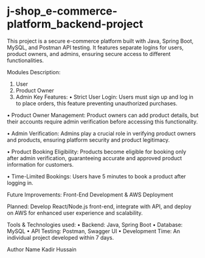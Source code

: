 # j-shop_e-commerce-platform_backend-project
This project is a secure e-commerce platform built with Java, Spring Boot, MySQL,   and Postman API testing. It features separate logins for users, product owners, and admins, ensuring secure access to different functionalities.

Modules Description:
1.	User
2.	Product Owner
3.	Admin
Key Features:
•	Strict User Login: Users must sign up and log in to place orders, this feature preventing unauthorized purchases.

•	Product Owner Management: Product owners can add product details, but their accounts require admin verification before accessing this functionality.

•	Admin Verification: Admins play a crucial role in verifying product owners and products, ensuring platform security and product legitimacy.

•	Product Booking Eligibility: Products become eligible for booking only after admin verification, guaranteeing accurate and approved product information for customers.

•	Time-Limited Bookings: Users have 5 minutes to book a product after logging in.

Future Improvements: Front-End Development & AWS Deployment

Planned: Develop React/Node.js front-end, integrate with API, and deploy on AWS for enhanced user experience and scalability.

Tools & Technologies used:
•	Backend: Java, Spring Boot
•	Database: MySQL
•	API Testing: Postman, Swagger UI
•	Development Time: An individual project developed within 7 days.

Author Name
Kadir Hussain
